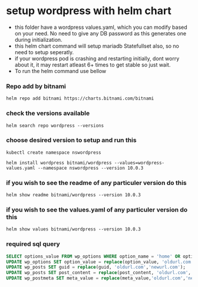 # setup wordpress with helm chart

- this folder have a wordpress values.yaml, which you can modify based on your need. No need to give any DB password as this generates one during initialization.
- this helm chart command will setup mariadb Statefullset also, so no need to setup seperatly.
- if your wordpress pod is crashing and restarting initially, dont worry about it, it may restart atleast 6+ times to get stable so just wait.
- To run the helm command use bellow 

### Repo add by bitnami

```
helm repo add bitnami https://charts.bitnami.com/bitnami
```

### check the versions available

```
helm search repo wordpress --versions
```

### choose desired version to setup and run this

```
kubectl create namespace nswordpress

helm install wordpress bitnami/wordpress --values=wordpress-values.yaml --namespace nswordpress --version 10.0.3
```

### if you wish to see the readme of any particuler version do this

```
helm show readme bitnami/wordpress --version 10.0.3
```

### if you wish to see the values.yaml of any particuler version do this

```
helm show values bitnami/wordpress --version 10.0.3
```

### required sql query

```SQL
SELECT options_value FROM wp_options WHERE option_name = 'home' OR option_name = 'siteurl';
UPDATE wp_options SET option_value = replace(option_value, 'oldurl.com', 'newurl.com') WHERE option_name = 'home' OR option_name = 'siteurl';
UPDATE wp_posts SET guid = replace(guid, 'oldurl.com','newurl.com');
UPDATE wp_posts SET post_content = replace(post_content, 'oldurl.com', 'newurl.com'); 
UPDATE wp_postmeta SET meta_value = replace(meta_value,'oldurl.com','newurl.com');
```
